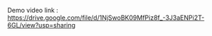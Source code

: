 Demo video link : https://drive.google.com/file/d/1NjSwoBK09MfPiz8f_-3J3aENPi2T-6GL/view?usp=sharing
